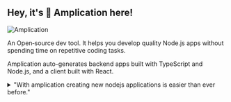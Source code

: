 ## Hey, it's 👋 Amplication here!

![Amplication](https://pbs.twimg.com/profile_banners/1294979453005770753/1656831372/1500x500)

An Open‑source dev tool. It helps you develop quality Node.js apps without spending time on repetitive coding tasks.

Amplication auto-generates backend apps built with TypeScript and Node.js, and a client built with React.

<details> 
	<summary>"With amplication creating new nodejs applications is easier than ever before."</summary>
	<br>
	<ul>
	    <li>Data models managed visually or through CLI</li>
		<li>Auto-generated human-editable source code</li>
		<li>Node.js server built with Nest.js and Passport</li>
		<li>REST API and GraphQL for CRUD with relations, sorting,filtering, pagination</li>
		<li>Custom code generated app</li>
		<li>Admin UI built with React-Admin</li>
		<li>Role-based access control</li>
		<li>Docker and docker-compose integration</li>
		<li>Automatic push of the generated code to your GitHub repo</li>
	</ul>
</details>
